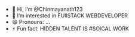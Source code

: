 - 👋 Hi, I’m @Chinmayanath123
- 👀 I’m interested in FUllSTACK WEBDEVELOPER
- 😄 Pronouns: ...
- ⚡ Fun fact: HIDDEN TALENT IS #SOICAL WORK 

<!---
Chinmayanath123/Chinmayanath123 is a ✨ special ✨ repository because its `README.md` (this file) appears on your GitHub profile.
You can click the Preview link to take a look at your changes.
--->
